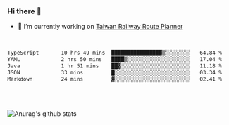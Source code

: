 ### Hi there 👋

- 🔭 I’m currently working on [Taiwan Railway Route Planner](https://github.com/Taiwan-Railway-Route-Planner)

<br/>

<!--START_SECTION:waka-->

```txt
TypeScript       10 hrs 49 mins  ████████████████▒░░░░░░░░   64.84 %
YAML             2 hrs 50 mins   ████▒░░░░░░░░░░░░░░░░░░░░   17.04 %
Java             1 hr 51 mins    ██▓░░░░░░░░░░░░░░░░░░░░░░   11.18 %
JSON             33 mins         █░░░░░░░░░░░░░░░░░░░░░░░░   03.34 %
Markdown         24 mins         ▓░░░░░░░░░░░░░░░░░░░░░░░░   02.41 %
```

<!--END_SECTION:waka-->

<br/>
<br/>

![Anurag's github stats](https://github-readme-stats.vercel.app/api?username=DepickereSven&show_icons=true&theme=tokyonight)



<!--
**DepickereSven/DepickereSven** is a ✨ _special_ ✨ repository because its `README.md` (this file) appears on your GitHub profile.

Here are some ideas to get you started:

- 🔭 I’m currently working on ...
- 🌱 I’m currently learning ...
- 👯 I’m looking to collaborate on ...
- 🤔 I’m looking for help with ...
- 💬 Ask me about ...
- 📫 How to reach me: ...
- 😄 Pronouns: ...
- ⚡ Fun fact: ...
-->
